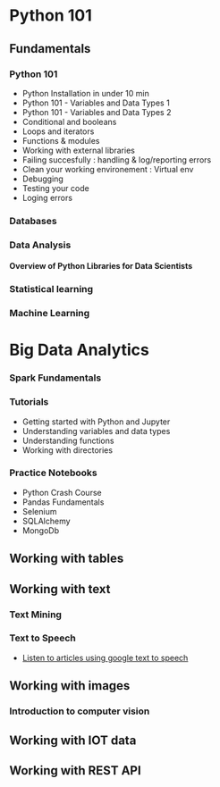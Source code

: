 # Python 101


## Fundamentals

### Python 101

- Python Installation in under 10 min
- Python 101 - Variables and Data Types 1
- Python 101 - Variables and Data Types 2
- Conditional and booleans
- Loops and iterators
- Functions & modules
- Working with external libraries
- Failing succesfully : handling & log/reporting errors
- Clean your working environement : Virtual env
- Debugging 
- Testing your code
- Loging errors

### Databases

### Data Analysis

#### Overview of Python Libraries for Data Scientists



### Statistical learning

### Machine Learning 


# Big Data Analytics

### Spark Fundamentals




### Tutorials
- Getting started with Python and Jupyter
- Understanding variables and data types
- Understanding functions
- Working with directories

### Practice Notebooks
- Python Crash Course
- Pandas Fundamentals
- Selenium
- SQLAlchemy
- MongoDb



## Working with tables


## Working with text


### Text Mining

### Text to Speech
- [Listen to articles using google text to speech](https://github.com/moscolitos/Python101/blob/main/Listen_Medium_Story_GttS.ipynb)


## Working with images

### Introduction to computer vision


## Working with IOT data


## Working with REST API




